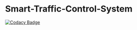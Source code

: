 # Smart-Traffic-Control-System
[![Codacy Badge](https://api.codacy.com/project/badge/Grade/44ee15324a1c4db9a9df9fa5963ccca6)](https://app.codacy.com/gh/John-keno/Smart-Traffic-Control-System?utm_source=github.com&utm_medium=referral&utm_content=John-keno/Smart-Traffic-Control-System&utm_campaign=Badge_Grade_Settings)